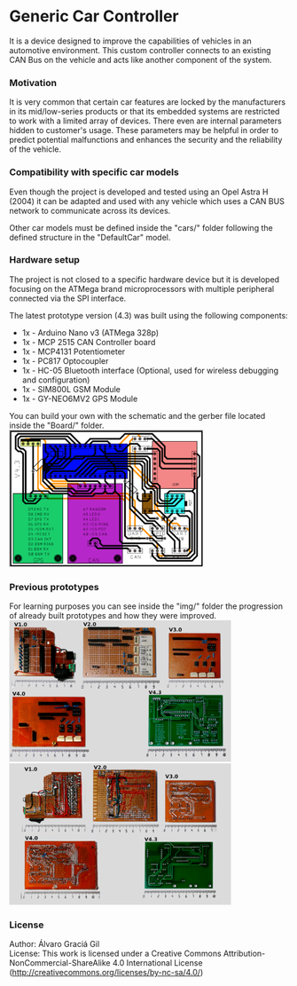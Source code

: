 # Generic Car Controller
It is a device designed to improve the capabilities of vehicles in an automotive environment.
This custom controller connects to an existing CAN Bus on the vehicle and acts like another component of the system.

### Motivation
It is very common that certain car features are locked by the manufacturers in its mid/low-series products or that its embedded systems are restricted to work with a limited array of devices.
There even are internal parameters hidden to customer's usage. These parameters may be helpful in order to predict potential malfunctions and enhances the security and the reliability of the vehicle.

### Compatibility with specific car models
Even though the project is developed and tested using an Opel Astra H (2004) it can be adapted and used with any vehicle which uses a CAN BUS network to communicate across its devices.

Other car models must be defined inside the "cars/" folder following the defined structure in the "DefaultCar" model.

### Hardware setup
The project is not closed to a specific hardware device but it is developed focusing on the ATMega brand microprocessors with multiple peripheral connected via the SPI interface.

The latest prototype version (4.3) was built using the following components:
* 1x - Arduino Nano v3 (ATMega 328p)
* 1x - MCP 2515 CAN Controller board
* 1x - MCP4131 Potentiometer
* 1x - PC817 Optocoupler
* 1x - HC-05 Bluetooth interface (Optional, used for wireless debugging and configuration)
* 1x - SIM800L GSM Module
* 1x - GY-NEO6MV2 GPS Module

You can build your own with the schematic and the gerber file located inside the "Board/" folder.
<img src='img/v43_board.png?raw=true' width='350px' height='247px' alt='Prototype V4.3' />

### Previous prototypes
For learning purposes you can see inside the "img/" folder the progression of already built prototypes and how they were improved. 
<br/>
<img src='img/prototypes_front.png?raw=true' width='400px' height='255px' alt='Prototypes (Front view)' />
<img src='img/prototypes_back.png?raw=true' width='400px' height='255px' alt='Prototype (Back view)' />

### License
Author:	  Álvaro Graciá Gil<br/>
License:	This work is licensed under a Creative Commons Attribution-NonCommercial-ShareAlike 4.0 International License<br/>
	 		    (http://creativecommons.org/licenses/by-nc-sa/4.0/)<br/>
